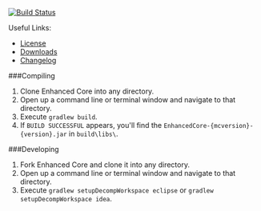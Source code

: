 
[![Build Status](https://travis-ci.org/enhancedportals/core.svg)](https://travis-ci.org/enhancedportals/core)

Useful Links:
* [License](docs/LICENSE)
* [Downloads]()
* [Changelog](https://github.com/enhancedportals/VERSION/blob/master/CHANGELOG%20-%20Enhanced%20Core.md#enhanced-core-changelog)


###Compiling

1. Clone Enhanced Core into any directory.
2. Open up a command line or terminal window and navigate to that directory.
3. Execute `gradlew build`.
4. If `BUILD SUCCESSFUL` appears, you'll find the `EnhancedCore-{mcversion}-{version}.jar` in `build\libs\`.


###Developing

1. Fork Enhanced Core and clone it into any directory.
2. Open up a command line or terminal window and navigate to that directory.
3. Execute `gradlew setupDecompWorkspace eclipse` or `gradlew setupDecompWorkspace idea`.
